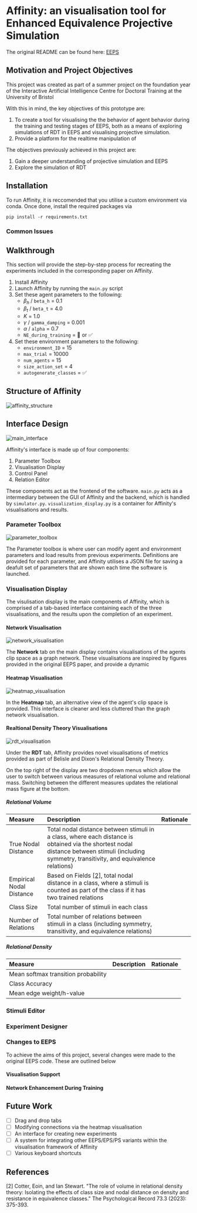 # Affinity: an visualisation tool for Enhanced Equivalence Projective Simulation

The original README can be found here: [EEPS](https://github.com/Asieh-A-Mofrad/Enhanced-Equivalence-Projective-Simulation)

## Motivation and Project Objectives

This project was created as part of a summer project on the foundation year of the Interactive Artificial Intelligence Centre for Doctoral Training at the University of Bristol

With this in mind, the key objectives of this prototype are:

1. To create a tool for visualising the the behavior of agent behavior during the training and testing stages of EEPS, both as a means of exploring simulations of RDT in EEPS and visualising projective simulation.
2. Provide a platform for the realtime manipulation of

The objectives previously achieved in this project are:

1. Gain a deeper understanding of projective simulation and EEPS
2. Explore the simulation of RDT

## Installation

To run Affinity, it is reccomended that you utilise a custom environment via conda. Once done, install the required packages via

```lang-bash
pip install -r requirements.txt
```

### Common Issues

## Walkthrough

This section will provide the step-by-step process for recreating the experiments included in the corresponding paper on Affinity.

1. Install Affinity
2. Launch Affinity by running the `main.py` script
3. Set these agent parameters to the following:
   - $\beta_h$ / `beta_h` = 0.1
   - $\beta_t$ / `beta_t` = 4.0
   - $K$ = 1.0
   - $\gamma$ / `gamma_damping` = 0.001
   - $\alpha$ / `alpha` = 0.7
   - `NE_during_training` = :white_square_button: or :white_check_mark:
4. Set these environment parameters to the following:
   - `environment_ID` = 15
   - `max_trial` = 10000
   - `num_agents` = 15
   - `size_action_set` = 4
   - `autogenerate_classes` = :white_check_mark:

## Structure of Affinity

![affinity_structure](Images/software_structure_diagram.png)

## Interface Design

![main_interface](Images/affinity_gui.png)

Affinity's interface is made up of four components:

1. Parameter Toolbox
2. Visualisation Display
3. Control Panel
4. Relation Editor

These components act as the frontend of the software. `main.py` acts as a intermediary between the GUI of Affinity and the backend, which is handled by `simulator.py`. `visualization_display.py` is a container for Affinity's visualisations and results.

### Parameter Toolbox

![parameter_toolbox](Images/parameter_toolbox.png)

The Parameter toolbox is where user can modify agent and environment parameters and load results from previous experiments. Definitions are provided for each parameter, and Affinity utilises a JSON file for saving a deafult set of parameters that are shown each time the software is launched.

### Visualisation Display

The visulisation display is the main components of Affinity, which is comprised of a tab-based interface containing each of the three visualisations, and the results upon the completion of an experiment.

#### Network Visualisation

![network_visualisation](Images/network_visualization.png)

The **Network** tab on the main display contains visualisations of the agents clip space as a graph network. These visualisations are inspired by figures provided in the original EEPS paper, and provide a dynamic 

#### Heatmap Visualisation

![heatmap_visualisation](Images/heatmap_visualization.png)

In the **Heatmap** tab, an alternative view of the agent's clip space is provided. This interface is cleaner and less cluttered than the graph network visualisation.

#### Realtional Density Theory Visualisations

![rdt_visualisation](Images/rdt_visualization.png)

Under the **RDT** tab, Affinity provides novel visualisations of metrics provided as part of Belisle and Dixon's Relational Density Theory.

On the top right of the display are two dropdown menus which allow the user to switch between various measures of relational volume and relational mass. Switching between the different measures updates the relational mass figure at the bottom.

##### Relational Volume

|Measure                 |Description|Rationale|
|:-----------------------|:----------|:--------|
|True Nodal Distance     |Total nodal distance between stimuli in a class, where each distance is obtained via the shortest nodal distance between stimuli (including symmetry, transitivity, and equivalence relations)||
|Empirical Nodal Distance|Based on Fields [[2]](#2), total nodal distance in a class, where a stimuli is counted as part of the class if it has two trained relations||
|Class Size              |Total number of stimuli in each class||
|Number of Relations     |Total number of relations between stimuli in a class (including symmetry, transitivity, and equivalence relations)||

##### Relational Density

|Measure                            |Description|Rationale|
|:----------------------------------|:----------|:--------|
|Mean softmax transition probability|||
|Class Accuracy                     |||
|Mean edge weight/h-value           |||

### Stimuli Editor

### Experiment Designer

### Changes to EEPS

To achieve the aims of this project, several changes were made to the original EEPS code. These are outlined below

#### Visualisation Support

#### Network Enhancement During Training

## Future Work

- [ ] Drag and drop tabs
- [ ] Modifying connections via the heatmap visualisation
- [ ] An interface for creating new experiments
- [ ] A system for integrating other EEPS/EPS/PS variants within the visualisation framework of Affinity
- [ ] Various keyboard shortcuts
  
## References

<a id="2">[2]</a>
Cotter, Eoin, and Ian Stewart. "The role of volume in relational density theory: Isolating the effects of class size and nodal distance on density and resistance in equivalence classes." The Psychological Record 73.3 (2023): 375-393.

